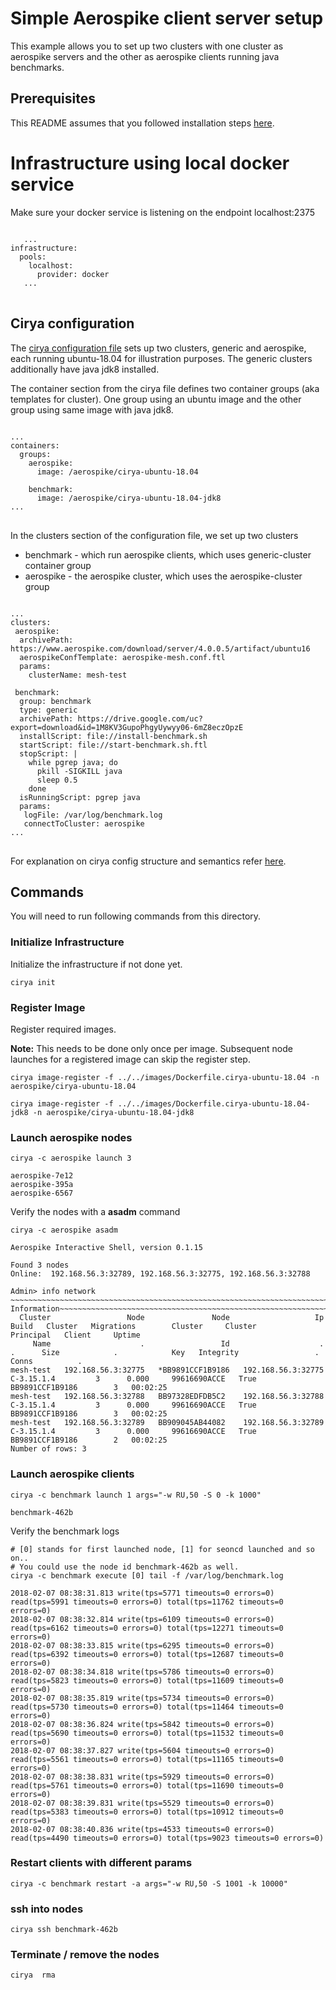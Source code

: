 # Simple Aerospike client server setup
This example allows you to set up two clusters with one cluster as aerospike servers and the other as aerospike clients running java benchmarks.

## Prerequisites
This README assumes that you followed installation steps [here](https://github.com/citrusleaf/aerospike-docker-orchestrator/blob/master/cirya-cli/README.md).

# Infrastructure using local docker service
Make sure your docker service is listening on the endpoint localhost:2375
<pre>
<code>
   ...
infrastructure:
  pools:
    localhost:
      provider: docker
   ...
</code>
</pre>

## Cirya configuration
The [cirya configuration file](cirya.yml) sets up two clusters, generic and aerospike, each running ubuntu-18.04 for illustration purposes.
The generic clusters additionally have java jdk8 installed.

The container section from the cirya file defines two container groups (aka templates for cluster). One group using an ubuntu image and the other
group using same image with java jdk8.

<pre>
<code>
...
containers:
  groups:
    aerospike:
      image: /aerospike/cirya-ubuntu-18.04

    benchmark:
      image: /aerospike/cirya-ubuntu-18.04-jdk8
...
</code>
</pre>

In the clusters section of the configuration file, we set up two clusters
 * benchmark - which run aerospike clients, which uses generic-cluster container group
 * aerospike - the aerospike cluster, which uses the aerospike-cluster group

<pre>
<code>
...
clusters:
 aerospike:
  archivePath: https://www.aerospike.com/download/server/4.0.0.5/artifact/ubuntu16
  aerospikeConfTemplate: aerospike-mesh.conf.ftl
  params:
    clusterName: mesh-test

 benchmark:
  group: benchmark
  type: generic
  archivePath: https://drive.google.com/uc?export=download&id=1M8KV3GupoPhgyUywyy06-6mZ8eczOpzE
  installScript: file://install-benchmark.sh
  startScript: file://start-benchmark.sh.ftl
  stopScript: |
    while pgrep java; do
      pkill -SIGKILL java
      sleep 0.5
    done
  isRunningScript: pgrep java
  params:
   logFile: /var/log/benchmark.log
   connectToCluster: aerospike
...
</code>
</pre>

For explanation on cirya config structure and semantics refer [here](https://github.com/citrusleaf/aerospike-docker-orchestrator#configure).

## Commands
You will need to run following commands from this directory.

### Initialize Infrastructure
Initialize the infrastructure if not done yet.

```
cirya init
```

### Register Image
Register required images.

**Note:** This needs to be done only once per image. Subsequent node launches for a registered image can skip the register step.
```
cirya image-register -f ../../images/Dockerfile.cirya-ubuntu-18.04 -n aerospike/cirya-ubuntu-18.04

cirya image-register -f ../../images/Dockerfile.cirya-ubuntu-18.04-jdk8 -n aerospike/cirya-ubuntu-18.04-jdk8
```

### Launch aerospike nodes
```
cirya -c aerospike launch 3

aerospike-7e12
aerospike-395a
aerospike-6567
```
Verify the nodes with a <b>asadm</b> command

```
cirya -c aerospike asadm

Aerospike Interactive Shell, version 0.1.15

Found 3 nodes
Online:  192.168.56.3:32789, 192.168.56.3:32775, 192.168.56.3:32788

Admin> info network
~~~~~~~~~~~~~~~~~~~~~~~~~~~~~~~~~~~~~~~~~~~~~~~~~~~~~~~~~~~~~~~~~~~~~~~~~~~~Network Information~~~~~~~~~~~~~~~~~~~~~~~~~~~~~~~~~~~~~~~~~~~~~~~~~~~~~~~~~~~~~~~~~~~~~~~~~~~~
  Cluster                 Node               Node                   Ip        Build   Cluster   Migrations        Cluster     Cluster         Principal   Client     Uptime
     Name                    .                 Id                    .            .      Size            .            Key   Integrity                 .    Conns          .
mesh-test   192.168.56.3:32775   *BB9891CCF1B9186   192.168.56.3:32775   C-3.15.1.4         3      0.000     99616690ACCE   True        BB9891CCF1B9186        3   00:02:25
mesh-test   192.168.56.3:32788   BB97328EDFDB5C2    192.168.56.3:32788   C-3.15.1.4         3      0.000     99616690ACCE   True        BB9891CCF1B9186        3   00:02:25
mesh-test   192.168.56.3:32789   BB909045AB44082    192.168.56.3:32789   C-3.15.1.4         3      0.000     99616690ACCE   True        BB9891CCF1B9186        2   00:02:25
Number of rows: 3
```

### Launch aerospike clients

```
cirya -c benchmark launch 1 args="-w RU,50 -S 0 -k 1000"

benchmark-462b

```

Verify the benchmark logs

```
# [0] stands for first launched node, [1] for seoncd launched and so on..
# You could use the node id benchmark-462b as well.
cirya -c benchmark execute [0] tail -f /var/log/benchmark.log

2018-02-07 08:38:31.813 write(tps=5771 timeouts=0 errors=0) read(tps=5991 timeouts=0 errors=0) total(tps=11762 timeouts=0 errors=0)
2018-02-07 08:38:32.814 write(tps=6109 timeouts=0 errors=0) read(tps=6162 timeouts=0 errors=0) total(tps=12271 timeouts=0 errors=0)
2018-02-07 08:38:33.815 write(tps=6295 timeouts=0 errors=0) read(tps=6392 timeouts=0 errors=0) total(tps=12687 timeouts=0 errors=0)
2018-02-07 08:38:34.818 write(tps=5786 timeouts=0 errors=0) read(tps=5823 timeouts=0 errors=0) total(tps=11609 timeouts=0 errors=0)
2018-02-07 08:38:35.819 write(tps=5734 timeouts=0 errors=0) read(tps=5730 timeouts=0 errors=0) total(tps=11464 timeouts=0 errors=0)
2018-02-07 08:38:36.824 write(tps=5842 timeouts=0 errors=0) read(tps=5690 timeouts=0 errors=0) total(tps=11532 timeouts=0 errors=0)
2018-02-07 08:38:37.827 write(tps=5604 timeouts=0 errors=0) read(tps=5561 timeouts=0 errors=0) total(tps=11165 timeouts=0 errors=0)
2018-02-07 08:38:38.831 write(tps=5929 timeouts=0 errors=0) read(tps=5761 timeouts=0 errors=0) total(tps=11690 timeouts=0 errors=0)
2018-02-07 08:38:39.831 write(tps=5529 timeouts=0 errors=0) read(tps=5383 timeouts=0 errors=0) total(tps=10912 timeouts=0 errors=0)
2018-02-07 08:38:40.836 write(tps=4533 timeouts=0 errors=0) read(tps=4490 timeouts=0 errors=0) total(tps=9023 timeouts=0 errors=0)
```
### Restart clients with different params

```
cirya -c benchmark restart -a args="-w RU,50 -S 1001 -k 10000"
```

### ssh into nodes

```
cirya ssh benchmark-462b
```

### Terminate / remove the nodes

```
cirya  rma
```
